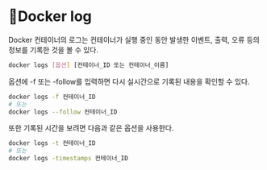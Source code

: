# Docker log

Docker 컨테이너의 로그는 컨테이너가 실행 중인 동안 발생한 이벤트, 출력, 오류 등의 정보를 기록한 것을 볼 수 있다.

```bash
docker logs [옵션] [컨테이너_ID 또는 컨테이너_이름]
```



옵션에 -f 또는 -follow를 입력하면 다시 실시간으로 기록된 내용을 확인할 수 있다.

```bash
docker logs -f 컨테이너_ID
# 또는
docker logs --follow 컨테이너_ID
```



또한 기록된 시간을 보려면 다음과 같은 옵션을 사용한다.

```bash
docker logs -t 컨테이너_ID
# 또는
docker logs -timestamps 컨테이너_ID
```

